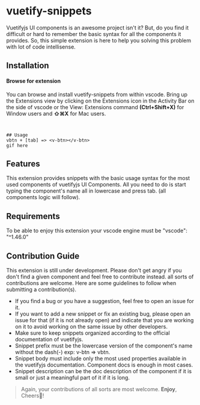 # vuetify-snippets

Vuetifyjs UI components is an awesome project isn't it? But, do you find it difficult or hard to remember the basic syntax for all the components it provides. So, this simple extension is here to help you solving this problem with lot of code intellisense.
## Installation


#### Browse for extension
You can browse and install vuetify-snippets from within vscode. Bring up the Extensions view by clicking on the Extensions icon in the Activity Bar on the side of vscode or the View: Extensions command
 __(Ctrl+Shift+X)__ for Window users and __⇧⌘X__ for Mac users.
```


## Usage
vbtn + [tab] => <v-btn></v-btn>
gif here
```

## Features
This extension provides snippets with the basic usage syntax for the most used components of vuetifyjs UI Components.
All you need to do is start typing the component's name all in lowercase and press tab. (all components logic will follow).


## Requirements
To be able to enjoy this extension your vscode engine must be         "vscode": "^1.46.0"


## Contribution Guide
This extension is still under development. Please don't get angry if you don't find a given component and feel free to contribute instead. all sorts of contributions are welcome. Here are some guidelines to follow when submitting a contribution(s).
+ If you find a bug or you have a suggestion, feel free to open an issue for it.
+ If you want to add a new snippet or fix an existing bug, please open an issue for that (if it is not already open) and indicate that you are working on it to avoid working on the same issue by other developers.
+ Make sure to keep snippets organized according to the official documentation of vuetifyjs.
+ Snippet prefix must be the lowercase version of the component's name  without the dash(-) exp: v-btn => vbtn.
+ Snippet body must include only the most used properties available in the vuetifyjs documentation. Component docs is enough in most cases.
+ Snippet description can be the doc description of the component if it is small or just a meaningful part of it if it is long.


> Again, your contributions of all sorts are most welcome.
**Enjoy**, Cheers🙂!









